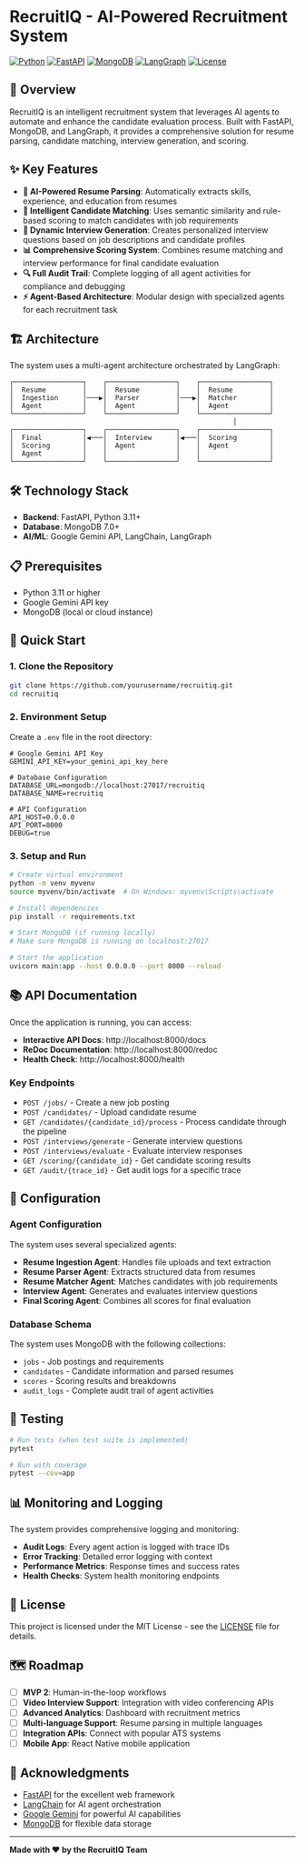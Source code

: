 # RecruitIQ - AI-Powered Recruitment System

[![Python](https://img.shields.io/badge/Python-3.11+-blue.svg)](https://python.org)
[![FastAPI](https://img.shields.io/badge/FastAPI-0.117+-green.svg)](https://fastapi.tiangolo.com)
[![MongoDB](https://img.shields.io/badge/MongoDB-7.0+-green.svg)](https://mongodb.com)
[![LangGraph](https://img.shields.io/badge/LangGraph-0.6+-orange.svg)](https://langchain-ai.github.io/langgraph/)
[![License](https://img.shields.io/badge/License-MIT-yellow.svg)](LICENSE)

## 🚀 Overview

RecruitIQ is an intelligent recruitment system that leverages AI agents to automate and enhance the candidate evaluation process. Built with FastAPI, MongoDB, and LangGraph, it provides a comprehensive solution for resume parsing, candidate matching, interview generation, and scoring.

## ✨ Key Features

- **🤖 AI-Powered Resume Parsing**: Automatically extracts skills, experience, and education from resumes
- **🎯 Intelligent Candidate Matching**: Uses semantic similarity and rule-based scoring to match candidates with job requirements
- **💬 Dynamic Interview Generation**: Creates personalized interview questions based on job descriptions and candidate profiles
- **📊 Comprehensive Scoring System**: Combines resume matching and interview performance for final candidate evaluation
- **🔍 Full Audit Trail**: Complete logging of all agent activities for compliance and debugging
- **⚡ Agent-Based Architecture**: Modular design with specialized agents for each recruitment task

## 🏗️ Architecture

The system uses a multi-agent architecture orchestrated by LangGraph:

```
┌─────────────────┐    ┌─────────────────┐    ┌─────────────────┐
│  Resume         │    │  Resume         │    │  Resume         │
│  Ingestion      │───▶│  Parser         │───▶│  Matcher        │
│  Agent          │    │  Agent          │    │  Agent          │
└─────────────────┘    └─────────────────┘    └─────────────────┘
                                                       │
┌─────────────────┐    ┌─────────────────┐    ┌─────────────────┐
│  Final          │◀───│  Interview      │◀───│  Scoring        │
│  Scoring        │    │  Agent          │    │  Agent          │
│  Agent          │    │                 │    │                 │
└─────────────────┘    └─────────────────┘    └─────────────────┘
```

## 🛠️ Technology Stack

- **Backend**: FastAPI, Python 3.11+
- **Database**: MongoDB 7.0+
- **AI/ML**: Google Gemini API, LangChain, LangGraph

## 📋 Prerequisites

- Python 3.11 or higher
- Google Gemini API key
- MongoDB (local or cloud instance)

## 🚀 Quick Start

### 1. Clone the Repository

```bash
git clone https://github.com/yourusername/recruitiq.git
cd recruitiq
```

### 2. Environment Setup

Create a `.env` file in the root directory:

```env
# Google Gemini API Key
GEMINI_API_KEY=your_gemini_api_key_here

# Database Configuration
DATABASE_URL=mongodb://localhost:27017/recruitiq
DATABASE_NAME=recruitiq

# API Configuration
API_HOST=0.0.0.0
API_PORT=8000
DEBUG=true
```

### 3. Setup and Run

```bash
# Create virtual environment
python -m venv myvenv
source myvenv/bin/activate  # On Windows: myvenv\Scripts\activate

# Install dependencies
pip install -r requirements.txt

# Start MongoDB (if running locally)
# Make sure MongoDB is running on localhost:27017

# Start the application
uvicorn main:app --host 0.0.0.0 --port 8000 --reload
```

## 📚 API Documentation

Once the application is running, you can access:

- **Interactive API Docs**: http://localhost:8000/docs
- **ReDoc Documentation**: http://localhost:8000/redoc
- **Health Check**: http://localhost:8000/health

### Key Endpoints

- `POST /jobs/` - Create a new job posting
- `POST /candidates/` - Upload candidate resume
- `GET /candidates/{candidate_id}/process` - Process candidate through the pipeline
- `POST /interviews/generate` - Generate interview questions
- `POST /interviews/evaluate` - Evaluate interview responses
- `GET /scoring/{candidate_id}` - Get candidate scoring results
- `GET /audit/{trace_id}` - Get audit logs for a specific trace

## 🔧 Configuration

### Agent Configuration

The system uses several specialized agents:

- **Resume Ingestion Agent**: Handles file uploads and text extraction
- **Resume Parser Agent**: Extracts structured data from resumes
- **Resume Matcher Agent**: Matches candidates with job requirements
- **Interview Agent**: Generates and evaluates interview questions
- **Final Scoring Agent**: Combines all scores for final evaluation

### Database Schema

The system uses MongoDB with the following collections:

- `jobs` - Job postings and requirements
- `candidates` - Candidate information and parsed resumes
- `scores` - Scoring results and breakdowns
- `audit_logs` - Complete audit trail of agent activities

## 🧪 Testing

```bash
# Run tests (when test suite is implemented)
pytest

# Run with coverage
pytest --cov=app
```

## 📊 Monitoring and Logging

The system provides comprehensive logging and monitoring:

- **Audit Logs**: Every agent action is logged with trace IDs
- **Error Tracking**: Detailed error logging with context
- **Performance Metrics**: Response times and success rates
- **Health Checks**: System health monitoring endpoints


## 📝 License

This project is licensed under the MIT License - see the [LICENSE](LICENSE) file for details.

## 🗺️ Roadmap

- [ ] **MVP 2**: Human-in-the-loop workflows
- [ ] **Video Interview Support**: Integration with video conferencing APIs
- [ ] **Advanced Analytics**: Dashboard with recruitment metrics
- [ ] **Multi-language Support**: Resume parsing in multiple languages
- [ ] **Integration APIs**: Connect with popular ATS systems
- [ ] **Mobile App**: React Native mobile application

## 🙏 Acknowledgments

- [FastAPI](https://fastapi.tiangolo.com/) for the excellent web framework
- [LangChain](https://langchain.com/) for AI agent orchestration
- [Google Gemini](https://ai.google.dev/) for powerful AI capabilities
- [MongoDB](https://mongodb.com/) for flexible data storage

---

**Made with ❤️ by the RecruitIQ Team**

